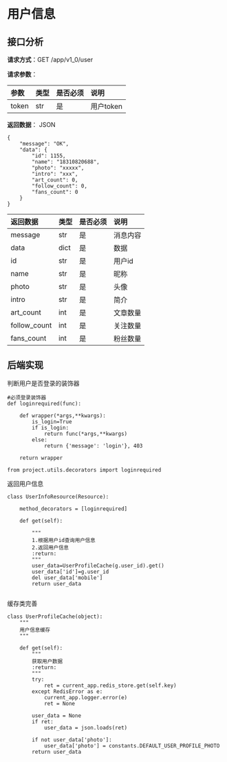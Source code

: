 # 用户信息

## 接口分析

**请求方式**：GET /app/v1\_0/user

**请求参数**：

| 参数 | 类型 | 是否必须 | 说明 |
| :--- | :--- | :--- | :--- |
| token | str | 是 | 用户token |

**返回数据**： JSON

```
{
    "message": "OK",
    "data": {
        "id": 1155,
        "name": "18310820688",
        "photo": "xxxxx",
        "intro": "xxx",
        "art_count": 0,
        "follow_count": 0,
        "fans_count": 0
    }
}
```

| 返回数据 | 类型 | 是否必须 | 说明 |
| :--- | :--- | :--- | :--- |
| message | str | 是 | 消息内容 |
| data | dict | 是 | 数据 |
| id | str | 是 | 用户id |
| name | str | 是 | 昵称 |
| photo | str | 是 | 头像 |
| intro | str | 是 | 简介 |
| art\_count | int | 是 | 文章数量 |
| follow\_count | int | 是 | 关注数量 |
| fans\_count | int | 是 | 粉丝数量 |

## 后端实现

判断用户是否登录的装饰器

```
#必须登录装饰器
def loginrequired(func):

    def wrapper(*args,**kwargs):
        is_login=True
        if is_login:
            return func(*args,**kwargs)
        else:
            return {'message': 'login'}, 403

    return wrapper

from project.utils.decorators import loginrequired

```

返回用户信息

```
class UserInfoResource(Resource):

    method_decorators = [loginrequired]

    def get(self):

        """
        1.根据用户id查询用户信息
        2.返回用户信息
        :return:
        """
        user_data=UserProfileCache(g.user_id).get()
        user_data['id']=g.user_id
        del user_data['mobile']
        return user_data
    
```

缓存类完善

```
class UserProfileCache(object):
    """
    用户信息缓存
    """

    def get(self):
        """
        获取用户数据
        :return:
        """
        try:
            ret = current_app.redis_store.get(self.key)
        except RedisError as e:
            current_app.logger.error(e)
            ret = None
            
        user_data = None
        if ret:
            user_data = json.loads(ret)

        if not user_data['photo']:
            user_data['photo'] = constants.DEFAULT_USER_PROFILE_PHOTO
        return user_data
  
```



